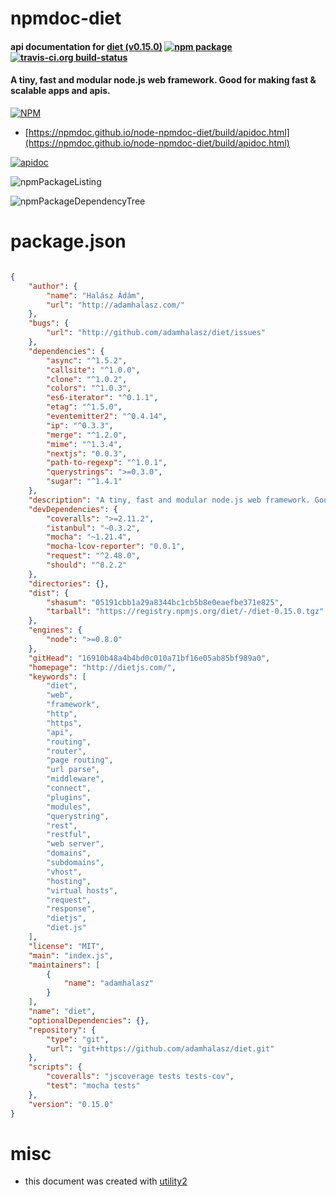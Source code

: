 # npmdoc-diet

#### api documentation for  [diet (v0.15.0)](http://dietjs.com/)  [![npm package](https://img.shields.io/npm/v/npmdoc-diet.svg?style=flat-square)](https://www.npmjs.org/package/npmdoc-diet) [![travis-ci.org build-status](https://api.travis-ci.org/npmdoc/node-npmdoc-diet.svg)](https://travis-ci.org/npmdoc/node-npmdoc-diet)

#### A tiny, fast and modular node.js web framework. Good for making fast & scalable apps and apis.

[![NPM](https://nodei.co/npm/diet.png?downloads=true&downloadRank=true&stars=true)](https://www.npmjs.com/package/diet)

- [https://npmdoc.github.io/node-npmdoc-diet/build/apidoc.html](https://npmdoc.github.io/node-npmdoc-diet/build/apidoc.html)

[![apidoc](https://npmdoc.github.io/node-npmdoc-diet/build/screenCapture.buildCi.browser.%252Ftmp%252Fbuild%252Fapidoc.html.png)](https://npmdoc.github.io/node-npmdoc-diet/build/apidoc.html)

![npmPackageListing](https://npmdoc.github.io/node-npmdoc-diet/build/screenCapture.npmPackageListing.svg)

![npmPackageDependencyTree](https://npmdoc.github.io/node-npmdoc-diet/build/screenCapture.npmPackageDependencyTree.svg)



# package.json

```json

{
    "author": {
        "name": "Halász Ádám",
        "url": "http://adamhalasz.com/"
    },
    "bugs": {
        "url": "http://github.com/adamhalasz/diet/issues"
    },
    "dependencies": {
        "async": "^1.5.2",
        "callsite": "^1.0.0",
        "clone": "^1.0.2",
        "colors": "^1.0.3",
        "es6-iterator": "^0.1.1",
        "etag": "^1.5.0",
        "eventemitter2": "^0.4.14",
        "ip": "^0.3.3",
        "merge": "^1.2.0",
        "mime": "^1.3.4",
        "nextjs": "0.0.3",
        "path-to-regexp": "^1.0.1",
        "querystrings": ">=0.3.0",
        "sugar": "^1.4.1"
    },
    "description": "A tiny, fast and modular node.js web framework. Good for making fast & scalable apps and apis.",
    "devDependencies": {
        "coveralls": ">=2.11.2",
        "istanbul": "~0.3.2",
        "mocha": "~1.21.4",
        "mocha-lcov-reporter": "0.0.1",
        "request": "^2.48.0",
        "should": "^8.2.2"
    },
    "directories": {},
    "dist": {
        "shasum": "05191cbb1a29a8344bc1cb5b8e0eaefbe371e825",
        "tarball": "https://registry.npmjs.org/diet/-/diet-0.15.0.tgz"
    },
    "engines": {
        "node": ">=0.8.0"
    },
    "gitHead": "16910b48a4b4bd0c010a71bf16e05ab85bf989a0",
    "homepage": "http://dietjs.com/",
    "keywords": [
        "diet",
        "web",
        "framework",
        "http",
        "https",
        "api",
        "routing",
        "router",
        "page routing",
        "url parse",
        "middleware",
        "connect",
        "plugins",
        "modules",
        "querystring",
        "rest",
        "restful",
        "web server",
        "domains",
        "subdomains",
        "vhost",
        "hosting",
        "virtual hosts",
        "request",
        "response",
        "dietjs",
        "diet.js"
    ],
    "license": "MIT",
    "main": "index.js",
    "maintainers": [
        {
            "name": "adamhalasz"
        }
    ],
    "name": "diet",
    "optionalDependencies": {},
    "repository": {
        "type": "git",
        "url": "git+https://github.com/adamhalasz/diet.git"
    },
    "scripts": {
        "coveralls": "jscoverage tests tests-cov",
        "test": "mocha tests"
    },
    "version": "0.15.0"
}
```



# misc
- this document was created with [utility2](https://github.com/kaizhu256/node-utility2)
